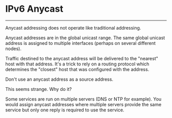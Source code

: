 # IPv6 Anycast

---

Anycast addressing does not operate like traditional addressing.

Anycast addresses are in the global unicast range. The same global unicast address is assigned to multiple interfaces \(perhaps on several different nodes\).

Traffic destined to the anycast address will be delivered to the "nearest" host with that address. It's a trick to rely on a routing protocol which determines the "closest" host that was configured with the address.

Don't use an anycast address as a source address.

This seems strange. Why do it?

Some services are run on multiple servers \(DNS or NTP for example\). You would assign anycast addresses where multiple servers provide the same service but only one reply is required to use the service.

